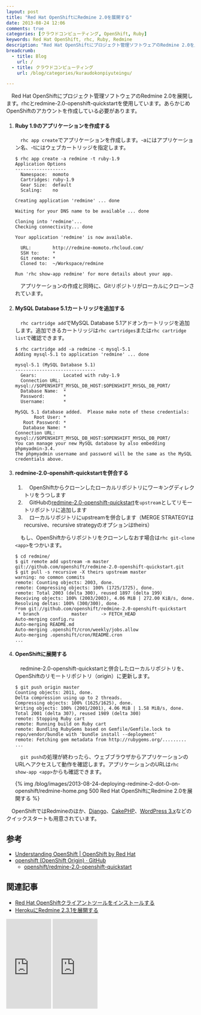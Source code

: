 ```yaml
---
layout: post
title: "Red Hat OpenShiftにRedmine 2.0を展開する"
date: 2013-08-24 12:06
comments: true
categories: [クラウドコンピューティング, OpenShift, Ruby]
keywords: Red Hat OpenShift, rhc, Ruby, Redmine
description: "Red Hat OpenShiftにプロジェクト管理ソフトウェアのRedmine 2.0を展開します。"
breadcrumb:
  - title: Blog
    url: /
  - title: クラウドコンピューティング
    url: /blog/categories/kuraudokonpiyuteingu/

---
```


　Red Hat OpenShiftにプロジェクト管理ソフトウェアのRedmine 2.0を展開します。rhcとredmine-2.0-openshift-quickstartを使用しています。あらかじめOpenShiftのアカウントを作成している必要があります。

<!--more-->

 1. #### Ruby 1.9のアプリケーションを作成する

    　`rhc app create`でアプリケーションを作成します。-aにはアプリケーション名、-tにはウェブカートリッジを指定します。

        $ rhc app create -a redmine -t ruby-1.9
        Application Options
        -------------------
          Namespace:  momoto
          Cartridges: ruby-1.9
          Gear Size:  default
          Scaling:    no

        Creating application 'redmine' ... done

        Waiting for your DNS name to be available ... done

        Cloning into 'redmine'...
        Checking connectivity... done

        Your application 'redmine' is now available.

          URL:        http://redmine-momoto.rhcloud.com/
          SSH to:     *
          Git remote: *
          Cloned to:  ~/Workspace/redmine

        Run 'rhc show-app redmine' for more details about your app.

    　アプリケーションの作成と同時に、Gitリポジトリがローカルにクローンされています。

 2. #### MySQL Database 5.1カートリッジを追加する

    　`rhc cartridge add`でMySQL Database 5.1アドオンカートリッジを追加します。追加できるカートリッジは`rhc cartridges`または`rhc cartridge list`で確認できます。

        $ rhc cartridge add -a redmine -c mysql-5.1
        Adding mysql-5.1 to application 'redmine' ... done

        mysql-5.1 (MySQL Database 5.1)
        ------------------------------
          Gears:          Located with ruby-1.9
          Connection URL: mysql://$OPENSHIFT_MYSQL_DB_HOST:$OPENSHIFT_MYSQL_DB_PORT/
          Database Name:  *
          Password:       *
          Username:       *

        MySQL 5.1 database added.  Please make note of these credentials:
               Root User: *
           Root Password: *
           Database Name: *
        Connection URL: mysql://$OPENSHIFT_MYSQL_DB_HOST:$OPENSHIFT_MYSQL_DB_PORT/
        You can manage your new MySQL database by also embedding phpmyadmin-3.4.
        The phpmyadmin username and password will be the same as the MySQL credentials above.

 3. #### redmine-2.0-openshift-quickstartを併合する

     1. 　OpenShiftからクローンしたローカルリポジトリにワーキングディレクトリをうつします
     2. 　GitHubの[redmine-2.0-openshift-quickstart](https://github.com/openshift/redmine-2.0-openshift-quickstart)を`upstream`としてリモートリポジトリに追加します
     3. 　ローカルリポジトリにupstreamを併合します（MERGE STRATEGYはrecursive、recursive strategyのオプションはtheirs）

    　もし、OpenShiftからリポジトリをクローンしなおす場合は`rhc git-clone <app>`をつかいます。

        $ cd redmine/
        $ git remote add upstream -m master git://github.com/openshift/redmine-2.0-openshift-quickstart.git
        $ git pull -s recursive -X theirs upstream master
        warning: no common commits
        remote: Counting objects: 2003, done.
        remote: Compressing objects: 100% (1725/1725), done.
        remote: Total 2003 (delta 300), reused 1897 (delta 199)
        Receiving objects: 100% (2003/2003), 4.06 MiB | 272.00 KiB/s, done.
        Resolving deltas: 100% (300/300), done.
        From git://github.com/openshift/redmine-2.0-openshift-quickstart
         * branch            master     -> FETCH_HEAD
        Auto-merging config.ru
        Auto-merging README.md
        Auto-merging .openshift/cron/weekly/jobs.allow
        Auto-merging .openshift/cron/README.cron
        ...

 4. #### OpenShiftに展開する

    　redmine-2.0-openshift-quickstartと併合したローカルリポジトリを、OpenShiftのリモートリポジトリ（origin）に更新します。

        $ git push origin master
        Counting objects: 2011, done.
        Delta compression using up to 2 threads.
        Compressing objects: 100% (1625/1625), done.
        Writing objects: 100% (2001/2001), 4.06 MiB | 1.58 MiB/s, done.
        Total 2001 (delta 307), reused 1989 (delta 300)
        remote: Stopping Ruby cart
        remote: Running build on Ruby cart
        remote: Bundling RubyGems based on Gemfile/Gemfile.lock to repo/vendor/bundle with 'bundle install --deployment'
        remote: Fetching gem metadata from http://rubygems.org/.........
        ...

    　`git push`の処理が終わったら、ウェブブラウザからアプリケーションのURLへアクセスして動作を確認します。アプリケーションのURLは`rhc show-app <app>`からも確認できます。

    {% img /blog/images/2013-08-24-deploying-redmine-2-dot-0-on-openshift/redmine-home.png 500 Red Hat OpenShiftにRedmine 2.0を展開する %}

　OpenShiftではRedmineのほか、[Django](https://www.openshift.com/quickstarts/django)、[CakePHP](https://www.openshift.com/quickstarts/cakephp)、[WordPress 3.x](https://www.openshift.com/quickstarts/wordpress-3x)などのクイックスタートも用意されています。

## 参考

- [Understanding OpenShift | OpenShift by Red Hat](https://www.openshift.com/developers/documentation)
- [openshift (OpenShift Origin) · GitHub](https://github.com/openshift)
  - [openshift/redmine-2.0-openshift-quickstart](https://github.com/openshift/redmine-2.0-openshift-quickstart)

## 関連記事

- [Red Hat OpenShiftクライアントツールをインストールする](/blog/2013/08/24/installation-guide-for-openshift-rhc-client-tools/)
- [HerokuにRedmine 2.3.1を展開する](/blog/2013/05/31/deploy-redmine-2-dot-3-1-on-heroku/)

<iframe src="http://rcm-fe.amazon-adsystem.com/e/cm?lt1=_top&bc1=000000&IS2=1&bg1=FFFFFF&fc1=000000&lc1=0000FF&t=seijimomotobl-22&o=9&p=8&l=as4&m=amazon&f=ifr&ref=ss_til&asins=4822211983" style="width:120px;height:240px;" scrolling="no" marginwidth="0" marginheight="0" frameborder="0"></iframe>
<iframe src="http://rcm-fe.amazon-adsystem.com/e/cm?lt1=_top&bc1=000000&IS2=1&bg1=FFFFFF&fc1=000000&lc1=0000FF&t=seijimomotobl-22&o=9&p=8&l=as4&m=amazon&f=ifr&ref=ss_til&asins=4774155934" style="width:120px;height:240px;" scrolling="no" marginwidth="0" marginheight="0" frameborder="0"></iframe>
